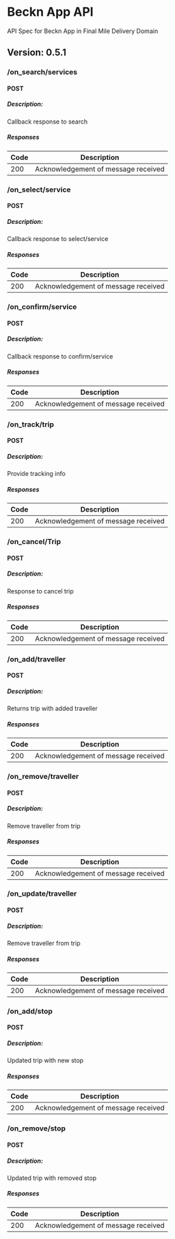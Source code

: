 # Beckn App API
API Spec for Beckn App in Final Mile Delivery Domain

## Version: 0.5.1

### /on_search/services

#### POST
##### Description:

Callback response to search

##### Responses

| Code | Description |
| ---- | ----------- |
| 200 | Acknowledgement of message received |

### /on_select/service

#### POST
##### Description:

Callback response to select/service

##### Responses

| Code | Description |
| ---- | ----------- |
| 200 | Acknowledgement of message received |

### /on_confirm/service

#### POST
##### Description:

Callback response to confirm/service

##### Responses

| Code | Description |
| ---- | ----------- |
| 200 | Acknowledgement of message received |

### /on_track/trip

#### POST
##### Description:

Provide tracking info

##### Responses

| Code | Description |
| ---- | ----------- |
| 200 | Acknowledgement of message received |

### /on_cancel/Trip

#### POST
##### Description:

Response to cancel trip

##### Responses

| Code | Description |
| ---- | ----------- |
| 200 | Acknowledgement of message received |

### /on_add/traveller

#### POST
##### Description:

Returns trip with added traveller

##### Responses

| Code | Description |
| ---- | ----------- |
| 200 | Acknowledgement of message received |

### /on_remove/traveller

#### POST
##### Description:

Remove traveller from trip

##### Responses

| Code | Description |
| ---- | ----------- |
| 200 | Acknowledgement of message received |

### /on_update/traveller

#### POST
##### Description:

Remove traveller from trip

##### Responses

| Code | Description |
| ---- | ----------- |
| 200 | Acknowledgement of message received |

### /on_add/stop

#### POST
##### Description:

Updated trip with new stop

##### Responses

| Code | Description |
| ---- | ----------- |
| 200 | Acknowledgement of message received |

### /on_remove/stop

#### POST
##### Description:

Updated trip with removed stop

##### Responses

| Code | Description |
| ---- | ----------- |
| 200 | Acknowledgement of message received |